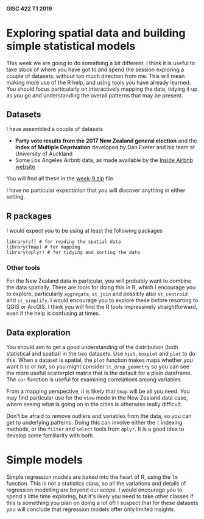 #### GISC 422 T1 2019
# Exploring spatial data and building simple statistical models
This week we are going to do something a bit different. I think it is useful to take stock of where you have got to and spend the session exploring a couple of datasets, without too much direction from me. This will mean making more use of the R help, and using tools you have already learned. You should focus particularly on interactively mapping the data, tidying it up as you go and understanding the overall patterns that may be present.

## Datasets
I have assembled a couple of datasets

- **Party vote results from the 2017 New Zealand general election** and the **Index of Multiple Deprivation** developed by Dan Exeter and his team at University of Auckland
- Some Los Angeles Airbnb data, as made available by the [Inside Airbnb website](http://insideairbnb.com)

You will find all these in the [week-9.zip](week-9.zip?raw=True) file.

I have no particular expectation that you will discover anything in either setting.

## R packages
I would expect you to be using at least the following packages

```{r}
library(sf) # for reading the spatial data
library(tmap) # for mapping
library(dplyr) # for tidying and sorting the data
```

### Other tools
For the New Zealand data in particular, you will probably want to combine the data spatially. There are tools for doing this in R, which I encourage you to explore, particularly `aggregate`, `st_join` and possibly also `st_centroid` and `st_simplify`. I would encourage you to explore these before resorting to QGIS or ArcGIS. I think you will find the R tools impressively straightforward, even if the help is confusing at times.

## Data exploration
You should aim to get a good understanding of the distribution (both statistical and spatial) in the two datasets. Use `hist`, `boxplot` and `plot` to do this. When a dataset is spatial, the `plot` function makes maps whether you want it to or not, so you might consider `st_drop_geometry` so you can see the more useful scatterplot matrix that is the default for a plain dataframe. The `cor` function is useful for examining correlations among variables.

From a mapping perspective, it is likely that `tmap` will be all you need. You may find particular use for the `view` mode in the New Zealand data case, where seeing what is going on in the cities is otherwise really difficult.

Don't be afraid to remove outliers and variables from the data, so you can get to underlying patterns. Doing this can involve either the `[` indexing methods, or the `filter` and `select` tools from `dplyr`. It is a good idea to develop some familiarity with both.

# Simple models
Simple regression models are baked into the heart of R, using the `lm` function.  This is not a statistics class, so all the variations and details of regression modelling are beyond our scope. I would encourage you to spend a little time exploring, but it's likely you need to take other classes if this is something you plan on doing a lot of! I suspect that for these datasets you will conclude that regression models offer only limited insights.
